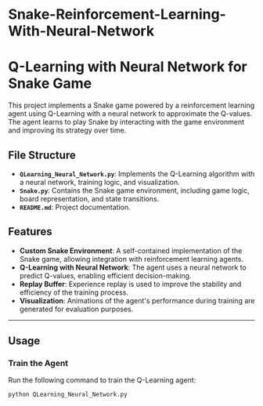 # Snake-Reinforcement-Learning-With-Neural-Network

# Q-Learning with Neural Network for Snake Game

This project implements a Snake game powered by a reinforcement learning agent using Q-Learning with a neural network to approximate the Q-values. The agent learns to play Snake by interacting with the game environment and improving its strategy over time.

## File Structure
- **`QLearning_Neural_Network.py`**: Implements the Q-Learning algorithm with a neural network, training logic, and visualization.
- **`Snake.py`**: Contains the Snake game environment, including game logic, board representation, and state transitions.
- **`README.md`**: Project documentation.

## Features
- **Custom Snake Environment**: A self-contained implementation of the Snake game, allowing integration with reinforcement learning agents.
- **Q-Learning with Neural Network**: The agent uses a neural network to predict Q-values, enabling efficient decision-making.
- **Replay Buffer**: Experience replay is used to improve the stability and efficiency of the training process.
- **Visualization**: Animations of the agent's performance during training are generated for evaluation purposes.

---

## Usage

### Train the Agent
Run the following command to train the Q-Learning agent:

```bash
python QLearning_Neural_Network.py
